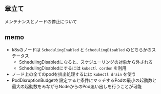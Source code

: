 ## 章立て
メンテナンスとノードの停止について

## memo
* k8sのノードは `SchedulingEnabled` と `SchedulingDisabled` のどちらかのステータス
  * SchedulingDisabledになると、スケジューリングの対象から外される
  * SchedulingDisabledにするには `kubectl cordon` を利用
* ノード上の全てのpodを排出処理するには `kubectl drain` を使う
* PodDisruptionBudgetを設定すると条件にマッチするPodの最小の起動数と最大の起動数をみながらNodeからのPod追い出しを行うことが可能